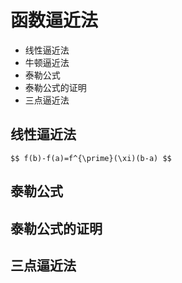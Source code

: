 # 函数逼近法

- 线性逼近法
- 牛顿逼近法
- 泰勒公式
- 泰勒公式的证明
- 三点逼近法

		
## 线性逼近法

`$$ f(b)-f(a)=f^{\prime}(\xi)(b-a) $$`

		
## 泰勒公式

		
## 泰勒公式的证明

		
## 三点逼近法

